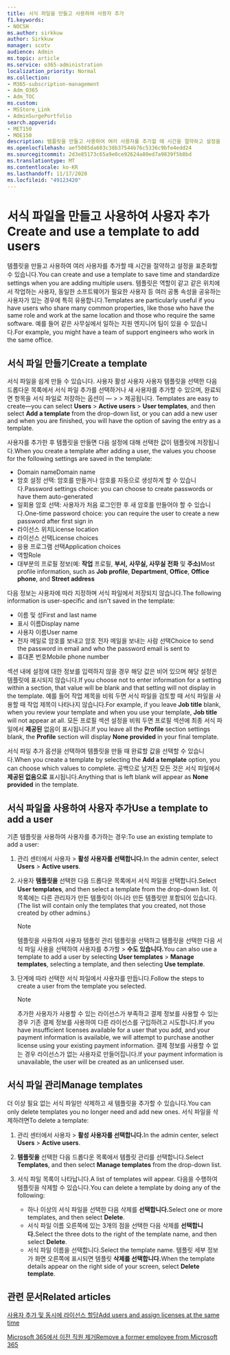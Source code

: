 ```yaml
---
title: 서식 파일을 만들고 사용하여 사용자 추가
f1.keywords:
- NOCSH
ms.author: sirkkuw
author: Sirkkuw
manager: scotv
audience: Admin
ms.topic: article
ms.service: o365-administration
localization_priority: Normal
ms.collection:
- M365-subscription-management
- Adm_O365
- Adm_TOC
ms.custom:
- MSStore_Link
- AdminSurgePortfolio
search.appverid:
- MET150
- MOE150
description: 템플릿을 만들고 사용하여 여러 사용자를 추가할 때 시간을 절약하고 설정을 표준화할 수 있습니다.
ms.openlocfilehash: aef5085da603c38b37544b76c5336c9bfe4edd24
ms.sourcegitcommit: 2d3e85173c65a9e0ce92624a80ed7a9839f5b8bd
ms.translationtype: MT
ms.contentlocale: ko-KR
ms.lasthandoff: 11/17/2020
ms.locfileid: "49123420"
---
```

# <a name="create-and-use-a-template-to-add-users"></a><span data-ttu-id="c734a-103">서식 파일을 만들고 사용하여 사용자 추가</span><span class="sxs-lookup"><span data-stu-id="c734a-103">Create and use a template to add users</span></span>

<span data-ttu-id="c734a-104">템플릿을 만들고 사용하여 여러 사용자를 추가할 때 시간을 절약하고 설정을 표준화할 수 있습니다.</span><span class="sxs-lookup"><span data-stu-id="c734a-104">You can create and use a template to save time and standardize settings when you are adding multiple users.</span></span> <span data-ttu-id="c734a-105">템플릿은 역할이 같고 같은 위치에서 작업하는 사용자, 동일한 소프트웨어가 필요한 사용자 등 여러 공통 속성을 공유하는 사용자가 있는 경우에 특히 유용합니다.</span><span class="sxs-lookup"><span data-stu-id="c734a-105">Templates are particularly useful if you have users who share many common properties, like those who have the same role and work at the same location and those who require the same software.</span></span> <span data-ttu-id="c734a-106">예를 들어 같은 사무실에서 일하는 지원 엔지니어 팀이 있을 수 있습니다.</span><span class="sxs-lookup"><span data-stu-id="c734a-106">For example, you might have a team of support engineers who work in the same office.</span></span>  

## <a name="create-a-template"></a><span data-ttu-id="c734a-107">서식 파일 만들기</span><span class="sxs-lookup"><span data-stu-id="c734a-107">Create a template</span></span>

<span data-ttu-id="c734a-108">서식 파일을 쉽게 만들 수 있습니다. 사용자 활성 사용자 사용자 템플릿을 선택한 다음 드롭다운 목록에서 서식 파일 추가를 선택하거나 새 사용자를 추가할 수 있으며, 완료되면 항목을 서식 파일로 저장하는 옵션이 &mdash;   >    >  제공됩니다. </span><span class="sxs-lookup"><span data-stu-id="c734a-108">Templates are easy to create&mdash;you can select **Users** > **Active users** > **User templates**, and then select **Add a template** from the drop-down list, or you can add a new user and when you are finished, you will have the option of saving the entry as a template.</span></span>

<span data-ttu-id="c734a-109">사용자를 추가한 후 템플릿을 만들면 다음 설정에 대해 선택한 값이 템플릿에 저장됩니다.</span><span class="sxs-lookup"><span data-stu-id="c734a-109">When you create a template after adding a user, the values you choose for the following settings are saved in the template:</span></span>

- <span data-ttu-id="c734a-110">Domain name</span><span class="sxs-lookup"><span data-stu-id="c734a-110">Domain name</span></span>
- <span data-ttu-id="c734a-111">암호 설정 선택: 암호를 만들거나 암호를 자동으로 생성하게 할 수 있습니다.</span><span class="sxs-lookup"><span data-stu-id="c734a-111">Password settings choice: you can choose to create passwords or have them auto-generated</span></span>
- <span data-ttu-id="c734a-112">일회용 암호 선택: 사용자가 처음 로그인한 후 새 암호를 만들어야 할 수 있습니다.</span><span class="sxs-lookup"><span data-stu-id="c734a-112">One-time password choice: you can require the user to create a new password after first sign in</span></span>
- <span data-ttu-id="c734a-113">라이선스 위치</span><span class="sxs-lookup"><span data-stu-id="c734a-113">License location</span></span>
- <span data-ttu-id="c734a-114">라이선스 선택</span><span class="sxs-lookup"><span data-stu-id="c734a-114">License choices</span></span>
- <span data-ttu-id="c734a-115">응용 프로그램 선택</span><span class="sxs-lookup"><span data-stu-id="c734a-115">Application choices</span></span>
- <span data-ttu-id="c734a-116">역할</span><span class="sxs-lookup"><span data-stu-id="c734a-116">Role</span></span>
- <span data-ttu-id="c734a-117">대부분의 프로필 정보(예: **작업** 프로필, **부서,** **사무실, 사무실** **전화** 및 **주소)**</span><span class="sxs-lookup"><span data-stu-id="c734a-117">Most profile information, such as **Job profile**, **Department**, **Office**, **Office phone**, and **Street address**</span></span> 

<span data-ttu-id="c734a-118">다음 정보는 사용자에 따라 지정하며 서식 파일에서 저장되지 않습니다.</span><span class="sxs-lookup"><span data-stu-id="c734a-118">The following information is user-specific and isn't saved in the template:</span></span>

- <span data-ttu-id="c734a-119">이름 및 성</span><span class="sxs-lookup"><span data-stu-id="c734a-119">First and last name</span></span>
- <span data-ttu-id="c734a-120">표시 이름</span><span class="sxs-lookup"><span data-stu-id="c734a-120">Display name</span></span>
- <span data-ttu-id="c734a-121">사용자 이름</span><span class="sxs-lookup"><span data-stu-id="c734a-121">User name</span></span>
- <span data-ttu-id="c734a-122">전자 메일로 암호를 보내고 암호 전자 메일을 보내는 사람 선택</span><span class="sxs-lookup"><span data-stu-id="c734a-122">Choice to send the password in email and who the password email is sent to</span></span>
- <span data-ttu-id="c734a-123">휴대폰 번호</span><span class="sxs-lookup"><span data-stu-id="c734a-123">Mobile phone number</span></span>

<span data-ttu-id="c734a-124">섹션 내에 설정에 대한 정보를 입력하지 않을 경우 해당 값은 비어 있으며 해당 설정은 템플릿에 표시되지 않습니다.</span><span class="sxs-lookup"><span data-stu-id="c734a-124">If you choose not to enter information for a setting within a section, that value will be blank and that setting will not display in the template.</span></span> <span data-ttu-id="c734a-125">예를 들어 작업  제목을 비워 두면 서식 파일을 검토할  때 서식 파일을 사용할 때 작업 제목이 나타나지 않습니다.</span><span class="sxs-lookup"><span data-stu-id="c734a-125">For example, if you leave **Job title** blank, when you review your template and when you use your template, **Job title** will not appear at all.</span></span> <span data-ttu-id="c734a-126">모든 프로필 섹션  설정을 비워  두면 프로필 섹션에 최종 서식 파일에서 **제공된** 없음이 표시됩니다.</span><span class="sxs-lookup"><span data-stu-id="c734a-126">If you leave all the **Profile** section settings blank, the **Profile** section will display **None provided** in your final template.</span></span>

<span data-ttu-id="c734a-127">서식 파일 추가 옵션을 선택하여  템플릿을 만들 때 완료할 값을 선택할 수 있습니다.</span><span class="sxs-lookup"><span data-stu-id="c734a-127">When you create a template by selecting the **Add a template** option, you can choose which values to complete.</span></span> <span data-ttu-id="c734a-128">공백으로 남겨진 모든 것은 서식 파일에서 **제공된 없음으로** 표시됩니다.</span><span class="sxs-lookup"><span data-stu-id="c734a-128">Anything that is left blank will appear as **None provided** in the template.</span></span>

## <a name="use-a-template-to-add-a-user"></a><span data-ttu-id="c734a-129">서식 파일을 사용하여 사용자 추가</span><span class="sxs-lookup"><span data-stu-id="c734a-129">Use a template to add a user</span></span>

<span data-ttu-id="c734a-130">기존 템플릿을 사용하여 사용자를 추가하는 경우:</span><span class="sxs-lookup"><span data-stu-id="c734a-130">To use an existing template to add a user:</span></span>

1. <span data-ttu-id="c734a-131">관리 센터에서 사용자   >  **활성 사용자를 선택합니다.**</span><span class="sxs-lookup"><span data-stu-id="c734a-131">In the admin center, select **Users** > **Active users**.</span></span>

2. <span data-ttu-id="c734a-132">사용자 **템플릿을** 선택한 다음 드롭다운 목록에서 서식 파일을 선택합니다.</span><span class="sxs-lookup"><span data-stu-id="c734a-132">Select **User templates**, and then select a template from the drop-down list.</span></span> <span data-ttu-id="c734a-133">이 목록에는 다른 관리자가 만든 템플릿이 아니라 만든 템플릿만 포함되어 있습니다.</span><span class="sxs-lookup"><span data-stu-id="c734a-133">(The list will contain only the templates that you created, not those created by other admins.)</span></span>

   > [!NOTE]
   > <span data-ttu-id="c734a-134">템플릿을 사용하여 사용자 템플릿 관리 템플릿을 선택하고 템플릿을 선택한 다음 서식 파일 사용을 선택하여 사용자를 추가할  >   **수도 있습니다.**</span><span class="sxs-lookup"><span data-stu-id="c734a-134">You can also use a template to add a user by selecting **User templates** > **Manage templates**, selecting a template, and then selecting **Use template**.</span></span>

3. <span data-ttu-id="c734a-135">단계에 따라 선택한 서식 파일에서 사용자를 만듭니다.</span><span class="sxs-lookup"><span data-stu-id="c734a-135">Follow the steps to create a user from the template you selected.</span></span>

   > [!NOTE]
   > <span data-ttu-id="c734a-136">추가한 사용자가 사용할 수 있는 라이선스가 부족하고 결제 정보를 사용할 수 있는 경우 기존 결제 정보를 사용하여 다른 라이선스를 구입하려고 시도합니다.</span><span class="sxs-lookup"><span data-stu-id="c734a-136">If you have insufficient licenses available for a user that you add, and your payment information is available, we will attempt to purchase another license using your existing payment information.</span></span> <span data-ttu-id="c734a-137">결제 정보를 사용할 수 없는 경우 라이선스가 없는 사용자로 만들어집니다.</span><span class="sxs-lookup"><span data-stu-id="c734a-137">If your payment information is unavailable, the user will be created as an unlicensed user.</span></span>

## <a name="manage-templates"></a><span data-ttu-id="c734a-138">서식 파일 관리</span><span class="sxs-lookup"><span data-stu-id="c734a-138">Manage templates</span></span>

<span data-ttu-id="c734a-139">더 이상 필요 없는 서식 파일만 삭제하고 새 템플릿을 추가할 수 있습니다.</span><span class="sxs-lookup"><span data-stu-id="c734a-139">You can only delete templates you no longer need and add new ones.</span></span> <span data-ttu-id="c734a-140">서식 파일을 삭제하려면</span><span class="sxs-lookup"><span data-stu-id="c734a-140">To delete a template:</span></span>

1. <span data-ttu-id="c734a-141">관리 센터에서 사용자   >  **활성 사용자를 선택합니다.**</span><span class="sxs-lookup"><span data-stu-id="c734a-141">In the admin center, select **Users** > **Active users**.</span></span>

2. <span data-ttu-id="c734a-142">**템플릿을** 선택한 다음  드롭다운 목록에서 템플릿 관리를 선택합니다.</span><span class="sxs-lookup"><span data-stu-id="c734a-142">Select **Templates**, and then select **Manage templates** from the drop-down list.</span></span>

3. <span data-ttu-id="c734a-143">서식 파일 목록이 나타납니다.</span><span class="sxs-lookup"><span data-stu-id="c734a-143">A list of templates will appear.</span></span> <span data-ttu-id="c734a-144">다음을 수행하여 템플릿을 삭제할 수 있습니다.</span><span class="sxs-lookup"><span data-stu-id="c734a-144">You can delete a template by doing any of the following:</span></span>
    - <span data-ttu-id="c734a-145">하나 이상의 서식 파일을 선택한 다음 삭제를 **선택합니다.**</span><span class="sxs-lookup"><span data-stu-id="c734a-145">Select one or more templates, and then select **Delete**.</span></span> 
    - <span data-ttu-id="c734a-146">서식 파일 이름 오른쪽에 있는 3개의 점을 선택한 다음 삭제를 **선택합니다.**</span><span class="sxs-lookup"><span data-stu-id="c734a-146">Select the three dots to the right of the template name, and then select **Delete**.</span></span>
    - <span data-ttu-id="c734a-147">서식 파일 이름을 선택합니다.</span><span class="sxs-lookup"><span data-stu-id="c734a-147">Select the template name.</span></span> <span data-ttu-id="c734a-148">템플릿 세부 정보가 화면 오른쪽에 표시되면 템플릿 **삭제를 선택합니다.**</span><span class="sxs-lookup"><span data-stu-id="c734a-148">When the template details appear on the right side of your screen, select **Delete template**.</span></span>

## <a name="related-articles"></a><span data-ttu-id="c734a-149">관련 문서</span><span class="sxs-lookup"><span data-stu-id="c734a-149">Related articles</span></span>

[<span data-ttu-id="c734a-150">사용자 추가 및 동시에 라이선스 할당</span><span class="sxs-lookup"><span data-stu-id="c734a-150">Add users and assign licenses at the same time</span></span>](add-users.md)

[<span data-ttu-id="c734a-151">Microsoft 365에서 이전 직원 제거</span><span class="sxs-lookup"><span data-stu-id="c734a-151">Remove a former employee from Microsoft 365</span></span>](remove-former-employee.md)
  
